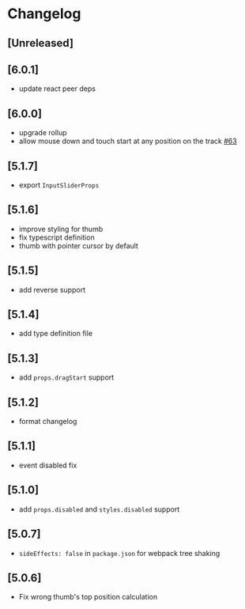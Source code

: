 # Changelog

## [Unreleased]

## [6.0.1]

- update react peer deps

## [6.0.0]

- upgrade rollup
- allow mouse down and touch start at any position on the track [#63](https://github.com/swiftcarrot/react-input-slider/pull/63)

## [5.1.7]

- export `InputSliderProps`

## [5.1.6]

- improve styling for thumb
- fix typescript definition
- thumb with pointer cursor by default

## [5.1.5]

- add reverse support

## [5.1.4]

- add type definition file

## [5.1.3]

- add `props.dragStart` support

## [5.1.2]

- format changelog

## [5.1.1]

- event disabled fix

## [5.1.0]

- add `props.disabled` and `styles.disabled` support

## [5.0.7]

- `sideEffects: false` in `package.json` for webpack tree shaking

## [5.0.6]

- Fix wrong thumb's top position calculation
